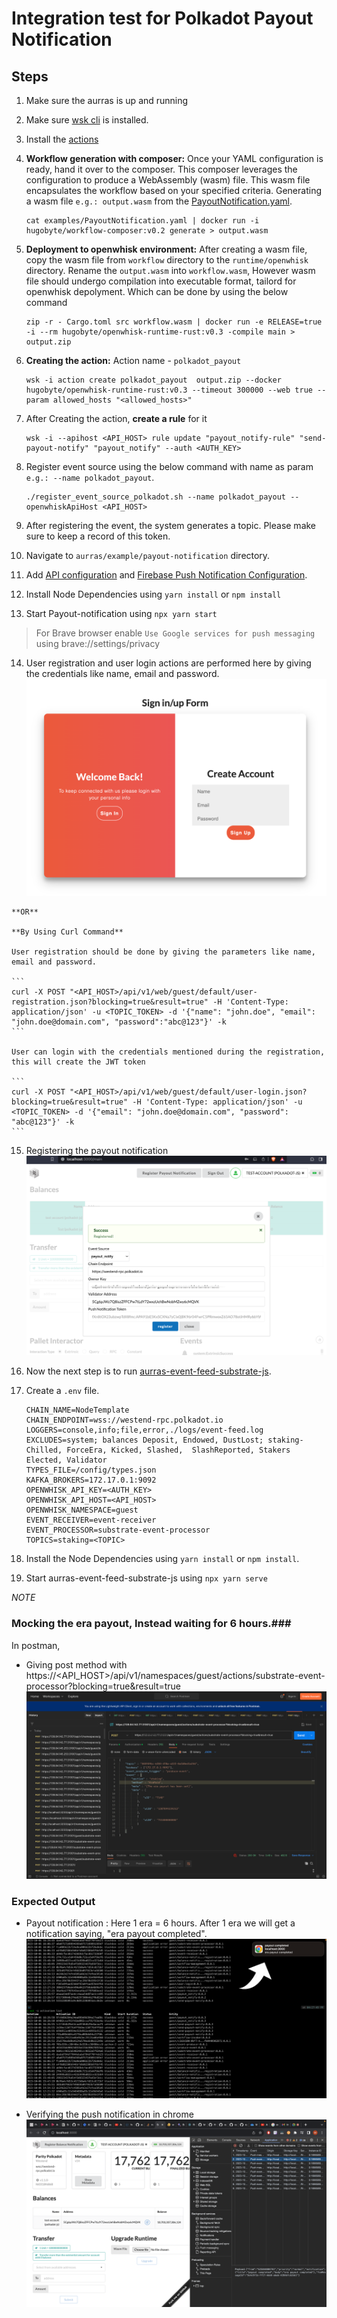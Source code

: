 # Integration test for Polkadot Payout Notification

## Steps

1. Make sure the aurras is up and running
2. Make sure [wsk cli](https://github.com/apache/openwhisk-cli) is installed.
3. Install the [actions](../../../#installation)
4. **Workflow generation with composer:**
   Once your YAML configuration is ready, hand it over to the composer. This composer leverages the configuration to produce a WebAssembly (wasm) file. This wasm file encapsulates the workflow based on your specified criteria. 
   Generating a wasm file `e.g.: output.wasm` from the [PayoutNotification.yaml](../workflow/examples/PayoutNotification.yaml).

   ```
   cat examples/PayoutNotification.yaml | docker run -i hugobyte/workflow-composer:v0.2 generate > output.wasm
   ```

5. **Deployment to openwhisk environment:**
   After creating a wasm file, copy the wasm file from `workflow` directory to the `runtime/openwhisk` directory. Rename the `output.wasm` into `workflow.wasm`, However wasm file should undergo compilation into executable format, tailord for openwhisk depolyment. Which can be done by using the below command
   
   ```
   zip -r - Cargo.toml src workflow.wasm | docker run -e RELEASE=true -i --rm hugobyte/openwhisk-runtime-rust:v0.3 -compile main > output.zip
   ```

6. **Creating the action:** Action name -  `polkadot_payout`
   
   ```
   wsk -i action create polkadot_payout  output.zip --docker hugobyte/openwhisk-runtime-rust:v0.3 --timeout 300000 --web true --param allowed_hosts "<allowed_hosts>"
   ```

7. After Creating the action, **create a rule** for it

   ```
   wsk -i --apihost <API_HOST> rule update "payout_notify-rule" "send-payout-notify" "payout_notify" --auth <AUTH_KEY>
   ```

8. Register event source using the below command with name as param `e.g.: --name polkadot_payout`.
   
   ```
   ./register_event_source_polkadot.sh --name polkadot_payout --openwhiskApiHost <API_HOST>
   ```

9.  After registering the event, the system generates a topic. Please make sure to keep a record of this token.

10. Navigate to `aurras/example/payout-notification` directory.

11.  Add [API configuration](../examples/payout-notification/src/config/common.json) and [Firebase Push Notification Configuration](../examples/payout-notification/src/config/firebase.js). 

12. Install Node Dependencies using `yarn install` or `npm install`

13. Start Payout-notification using `npx yarn start`
> For Brave browser enable `Use Google services for push messaging` using brave://settings/privacy

14.  User registration and user login actions are performed here by giving the credentials like name, email and password.
    ![Allow Push Notification](../examples/substrate-push-notification/images/login.png)

    **OR**

    **By Using Curl Command**

    User registration should be done by giving the parameters like name, email and password. 
    
    ```
    curl -X POST "<API_HOST>/api/v1/web/guest/default/user-registration.json?blocking=true&result=true" -H 'Content-Type: application/json' -u <TOPIC_TOKEN> -d '{"name": "john.doe", "email": "john.doe@domain.com", "password":"abc@123"}' -k
    ```

    User can login with the credentials mentioned during the registration, this will create the JWT token
    
    ```
    curl -X POST "<API_HOST>/api/v1/web/guest/default/user-login.json?blocking=true&result=true" -H 'Content-Type: application/json' -u <TOPIC_TOKEN> -d '{"email": "john.doe@domain.com", "password": "abc@123"}' -k
    ```
    
15. Registering the payout notification
    ![Allow Push Notification](../examples/substrate-push-notification/images/register%20payout.png)

16. Now the next step is to run [aurras-event-feed-substrate-js](https://github.com/HugoByte/aurras-event-feed-substrate-js).

17. Create a `.env` file.
    ```
    CHAIN_NAME=NodeTemplate
    CHAIN_ENDPOINT=wss://westend-rpc.polkadot.io
    LOGGERS=console,info;file,error,./logs/event-feed.log
    EXCLUDES=system; balances Deposit, Endowed, DustLost; staking-Chilled, ForceEra, Kicked, Slashed,  SlashReported, Stakers Elected, Validator
    TYPES_FILE=/config/types.json
    KAFKA_BROKERS=172.17.0.1:9092
    OPENWHISK_API_KEY=<AUTH_KEY>
    OPENWHISK_API_HOST=<API_HOST>
    OPENWHISK_NAMESPACE=guest
    EVENT_RECEIVER=event-receiver
    EVENT_PROCESSOR=substrate-event-processor
    TOPICS=staking=<TOPIC> 
    ```
    
18.  Install the Node Dependencies using `yarn install` or `npm install`.

19.  Start aurras-event-feed-substrate-js using `npx yarn serve`
    
*NOTE*

### Mocking the era payout, Instead waiting for 6 hours.###

In postman,
- Giving post method with https://<API_HOST>/api/v1/namespaces/guest/actions/substrate-event-processor?blocking=true&result=true
  ![Allow Push Notification](../examples/substrate-push-notification/images/postman.png)

### Expected Output
- Payout notification : Here 1 era = 6 hours. After 1 era we will get a notification saying, "era payout completed".
  ![Allow Push Notification](../examples/substrate-push-notification/images/Screen-7.png)

- Verifying the push notification in chrome
  ![Allow Push Notification](../examples/substrate-push-notification/images/Screen-8.png)
